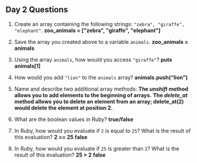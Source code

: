 ## Day 2 Questions

1. Create an array containing the following strings: `"zebra", "giraffe", "elephant"`.
**zoo_animals = ["zebra", "giraffe", "elephant"]**

1. Save the array you created above to a variable `animals`.
**zoo_animals = animals**

1. Using the array `animals`, how would you access `"giraffe"`?
**puts animals[1]**

1. How would you add `"lion"` to the `animals` array?
**animals.push("lion")**

1. Name and describe two additional array methods:
**The _unshift_ method allows you to add elements to the beginning of arrays.**
**The _delete_at_ method allows you to delete an element from an array; delete_at(2) would delete the element at position 2.**

1. What are the boolean values in Ruby? **true/false**

1. In Ruby, how would you evaluate if `2` is equal to `25`? What is the result of this evaluation?
**2 == 25**
**false**

1. In Ruby, how would you evaluate if `25` is greater than `2`? What is the result of this evaluation?
**25 > 2**
**false**
